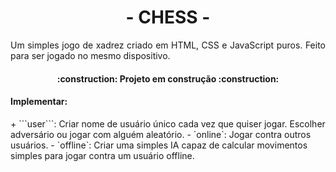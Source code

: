 <h1 align="center">- CHESS -</h1>
<p align="justify">Um simples jogo de xadrez criado em HTML, CSS e JavaScript puros. Feito para ser jogado no mesmo dispositivo.</p>

<h4 align="center">:construction: Projeto em construção :construction:</h4>

<h4 align="left">Implementar:</h4>
+ ```user```: Criar nome de usuário único cada vez que quiser jogar. Escolher adversário ou jogar com alguém aleatório.
- `online`: Jogar contra outros usuários.
- `offline`: Criar uma simples IA capaz de calcular movimentos simples para jogar contra um usuário offline.